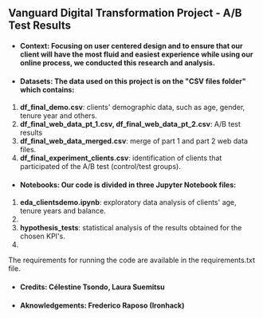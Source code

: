 ## Vanguard Digital Transformation Project - A/B Test Results

- #### **Context**: Focusing on user centered design and to ensure that our client will have the most fluid and easiest experience while using our online process, we conducted this research and analysis. 

- #### **Datasets**: The data used on this project is on the "CSV files folder" which contains:

1. **df_final_demo.csv**: clients' demographic data, such as age, gender, tenure year and others.
2. **df_final_web_data_pt_1.csv, df_final_web_data_pt_2.csv**: A/B test results
3. **df_final_web_data_merged.csv**: merge of part 1 and part 2 web data files.
4. **df_final_experiment_clients.csv**: identification of clients that participated of the A/B test (control/test groups).

- #### **Notebooks**: Our code is divided in three Jupyter Notebook files:

1. **eda_clientsdemo.ipynb**: exploratory data analysis of clients' age, tenure years and balance.
2. 
3. **hypothesis_tests**: statistical analysis of the results obtained for the chosen KPI's.
4. 

The requirements for running the code are available in the requirements.txt file.

- #### **Credits**: Célestine Tsondo, Laura Suemitsu

- #### **Aknowledgements**: Frederico Raposo (Ironhack)
